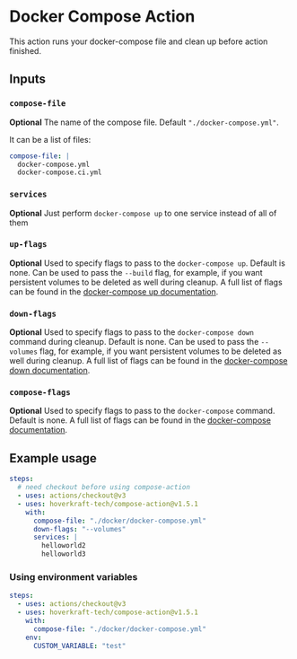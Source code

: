 # Docker Compose Action

This action runs your docker-compose file and clean up before action finished.

## Inputs

### `compose-file`

**Optional** The name of the compose file. Default `"./docker-compose.yml"`.

It can be a list of files:

```yml
compose-file: |
  docker-compose.yml
  docker-compose.ci.yml
```

### `services`

**Optional** Just perform `docker-compose up` to one service instead of all of them

### `up-flags`

**Optional** Used to specify flags to pass to the `docker-compose up`. Default is none. Can be used to pass the `--build` flag, for example, if you want persistent volumes to be deleted as well during cleanup. A full list of flags can be found in the [docker-compose up documentation](https://docs.docker.com/compose/reference/up/).

### `down-flags`

**Optional** Used to specify flags to pass to the `docker-compose down` command during cleanup. Default is none. Can be used to pass the `--volumes` flag, for example, if you want persistent volumes to be deleted as well during cleanup. A full list of flags can be found in the [docker-compose down documentation](https://docs.docker.com/compose/reference/down/).

### `compose-flags`

**Optional** Used to specify flags to pass to the `docker-compose` command. Default is none. A full list of flags can be found in the [docker-compose documentation](https://docs.docker.com/compose/reference/#command-options-overview-and-help).

## Example usage

```yaml
steps:
  # need checkout before using compose-action
  - uses: actions/checkout@v3
  - uses: hoverkraft-tech/compose-action@v1.5.1
    with:
      compose-file: "./docker/docker-compose.yml"
      down-flags: "--volumes"
      services: |
        helloworld2
        helloworld3
```

### Using environment variables

```yaml
steps:
  - uses: actions/checkout@v3
  - uses: hoverkraft-tech/compose-action@v1.5.1
    with:
      compose-file: "./docker/docker-compose.yml"
    env:
      CUSTOM_VARIABLE: "test"
```
